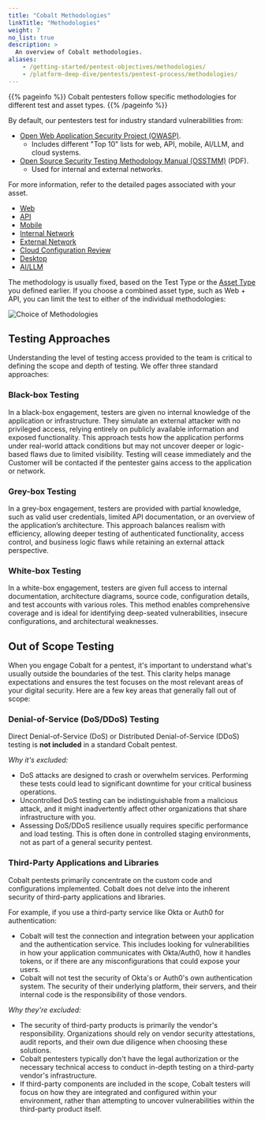 ```yaml
---
title: "Cobalt Methodologies"
linkTitle: "Methodologies"
weight: 7
no_list: true
description: >
  An overview of Cobalt methodologies.
aliases:
    - /getting-started/pentest-objectives/methodologies/
    - /platform-deep-dive/pentests/pentest-process/methodologies/
---
```


{{% pageinfo %}}
Cobalt pentesters follow specific methodologies for different test and asset types.
{{% /pageinfo %}}

By default, our pentesters test for industry standard vulnerabilities from:

- [Open Web Application Security Project (OWASP)](https://owasp.org).
  - Includes different "Top 10" lists for web, API, mobile, AI/LLM, and cloud systems.
- [Open Source Security Testing Methodology Manual (OSSTMM)](https://www.isecom.org/OSSTMM.3.pdf) (PDF).
  - Used for internal and external networks.

For more information, refer to the detailed pages associated with your
asset.

- [Web](/methodologies/web-methodologies/)
- [API](/methodologies/api-methodologies/)
- [Mobile](/methodologies/mobile/)
- [Internal Network](/methodologies/internal-network/)
- [External Network](/methodologies/external-network/)
- [Cloud Configuration Review](/methodologies/cloud-configuration-review/)
- [Desktop](/methodologies/desktop/)
- [AI/LLM](/methodologies/ai-llm/)

The methodology is usually fixed, based on the Test Type or the [Asset Type](/platform-deep-dive/assets/asset-types/)
you defined earlier. If you choose a combined asset type, such as Web + API, you
can limit the test to either of the individual methodologies:

![Choice of Methodologies](/gsg/WebOrAPI.png "Choose a pentest methodology for Web + API assets")

## Testing Approaches 

Understanding the level of testing access provided to the team is critical to defining the scope and depth of testing. We offer three standard approaches:

### Black-box Testing

In a black-box engagement, testers are given no internal knowledge of the application or infrastructure. They simulate an external attacker with no privileged access, relying entirely on publicly available information and exposed functionality. This approach tests how the application performs under real-world attack conditions but may not uncover deeper or logic-based flaws due to limited visibility. Testing will cease immediately and the Customer will be contacted if the pentester gains access to the application or network.

### Grey-box Testing

In a grey-box engagement, testers are provided with partial knowledge, such as valid user credentials, limited API documentation, or an overview of the application’s architecture. This approach balances realism with efficiency, allowing deeper testing of authenticated functionality, access control, and business logic flaws while retaining an external attack perspective.

### White-box Testing

In a white-box engagement, testers are given full access to internal documentation, architecture diagrams, source code, configuration details, and test accounts with various roles. This method enables comprehensive coverage and is ideal for identifying deep-seated vulnerabilities, insecure configurations, and architectural weaknesses.

## Out of Scope Testing

When you engage Cobalt for a pentest, it's important to understand what's usually outside the boundaries of the test. This clarity helps manage expectations and ensures the test focuses on the most relevant areas of your digital security. Here are a few key areas that generally fall out of scope:

### Denial-of-Service (DoS/DDoS) Testing
Direct Denial-of-Service (DoS) or Distributed Denial-of-Service (DDoS) testing is **not included** in a standard Cobalt pentest.

_Why it's excluded:_
- DoS attacks are designed to crash or overwhelm services. Performing these tests could lead to significant downtime for your critical business operations.
- Uncontrolled DoS testing can be indistinguishable from a malicious attack, and it might inadvertently affect other organizations that share infrastructure with you.
- Assessing DoS/DDoS resilience usually requires specific performance and load testing. This is often done in controlled staging environments, not as part of a general security pentest.

### Third-Party Applications and Libraries

Cobalt pentests primarily concentrate on the custom code and configurations implemented. Cobalt does not delve into the inherent security of third-party applications and libraries.

For example, if you use a third-party service like Okta or Auth0 for authentication:
- Cobalt will test the connection and integration between your application and the authentication service. This includes looking for vulnerabilities in how your application communicates with Okta/Auth0, how it handles tokens, or if there are any misconfigurations that could expose your users.
- Cobalt will not test the security of Okta's or Auth0's own authentication system. The security of their underlying platform, their servers, and their internal code is the responsibility of those vendors.

_Why they're excluded:_
- The security of third-party products is primarily the vendor's responsibility. Organizations should rely on vendor security attestations, audit reports, and their own due diligence when choosing these solutions.
- Cobalt pentesters typically don't have the legal authorization or the necessary technical access to conduct in-depth testing on a third-party vendor's infrastructure.
- If third-party components are included in the scope, Cobalt testers will focus on how they are integrated and configured within your environment, rather than attempting to uncover vulnerabilities within the third-party product itself.
